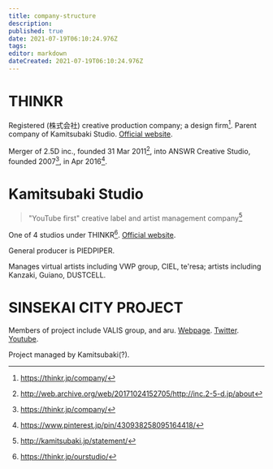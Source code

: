 ```yaml
---
title: company-structure
description: 
published: true
date: 2021-07-19T06:10:24.976Z
tags: 
editor: markdown
dateCreated: 2021-07-19T06:10:24.976Z
---
```


# THINKR

Registered (株式会社) creative production company; a design firm[^1]. Parent company of Kamitsubaki Studio. [Official website](https://thinkr.jp/).

Merger of 2.5D inc., founded 31 Mar 2011[^3], into ANSWR Creative Studio, founded 2007[^1], in Apr 2016[^2].

# Kamitsubaki Studio

> "YouTube first" creative label and artist management company[^5]

One of 4 studios under THINKR[^4]. [Official website](http://kamitsubaki.jp/).

General producer is PIEDPIPER.

Manages virtual artists including VWP group, CIEL, te'resa; artists including Kanzaki, Guiano, DUSTCELL.

# SINSEKAI CITY PROJECT

Members of project include VALIS group, and aru. [Webpage](http://kamitsubaki.jp/project/sinsekai-city-project/). [Twitter](https://twitter.com/SINSEKAI_CITY). [Youtube](https://www.youtube.com/channel/UCTqFLDr_7lgEaZunMn8gu1Q).

Project managed by Kamitsubaki(?).

[^1]: https://thinkr.jp/company/
[^2]: https://www.pinterest.jp/pin/430938258095164418/
[^3]: http://web.archive.org/web/20171024152705/http://inc.2-5-d.jp/about
[^4]: https://thinkr.jp/ourstudio/
[^5]: http://kamitsubaki.jp/statement/